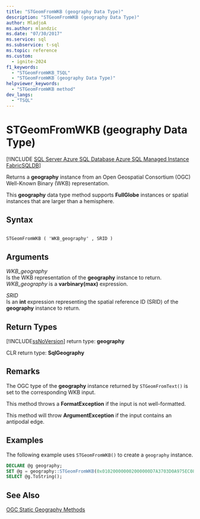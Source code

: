```yaml
---
title: "STGeomFromWKB (geography Data Type)"
description: "STGeomFromWKB (geography Data Type)"
author: MladjoA
ms.author: mlandzic
ms.date: "07/30/2017"
ms.service: sql
ms.subservice: t-sql
ms.topic: reference
ms.custom:
  - ignite-2024
f1_keywords:
  - "STGeomFromWKB_TSQL"
  - "STGeomFromWKB (geography Data Type)"
helpviewer_keywords:
  - "STGeomFromWKB method"
dev_langs:
  - "TSQL"
---
```

# STGeomFromWKB (geography Data Type)
[!INCLUDE [SQL Server Azure SQL Database Azure SQL Managed Instance FabricSQLDB](../../includes/applies-to-version/sql-asdb-asdbmi-fabricsqldb.md)]

Returns a **geography** instance from an Open Geospatial Consortium (OGC) Well-Known Binary (WKB) representation.
  
This **geography** data type method supports **FullGlobe** instances or spatial instances that are larger than a hemisphere.
  
## Syntax  
  
```  
  
STGeomFromWKB ( 'WKB_geography' , SRID )  
```  
  
## Arguments
 *WKB_geography*  
 Is the WKB representation of the **geography** instance to return. *WKB_geography* is a **varbinary(max)** expression.  
  
 *SRID*  
 Is an **int** expression representing the spatial reference ID (SRID) of the **geography** instance to return.  
  
## Return Types  
 [!INCLUDE[ssNoVersion](../../includes/ssnoversion-md.md)] return type: **geography**  
  
 CLR return type: **SqlGeography**  
  
## Remarks  
 The OGC type of the **geography** instance returned by `STGeomFromText()` is set to the corresponding WKB input.  
  
 This method throws a **FormatException** if the input is not well-formatted.  
  
 This method will throw **ArgumentException** if the input contains an antipodal edge.  
  
## Examples  
 The following example uses `STGeomFromWKB()` to create a `geography` instance.  
  
```sql
DECLARE @g geography;  
SET @g = geography::STGeomFromWKB(0x010200000002000000D7A3703D0A975EC08716D9CEF7D34740CBA145B6F3955EC08716D9CEF7D34740, 4326);  
SELECT @g.ToString();  
```  
  
## See Also  
 [OGC Static Geography Methods](../../t-sql/spatial-geography/ogc-static-geography-methods.md)  
  
  
